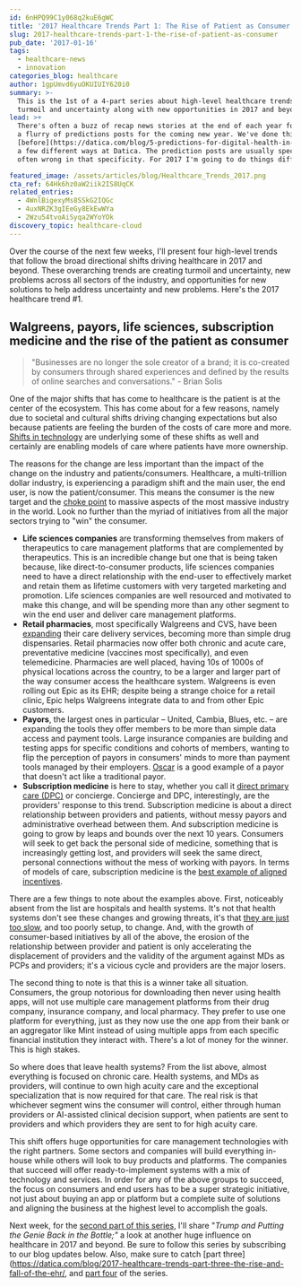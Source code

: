 ```yaml
---
id: 6nHPQ99C1y068q2kuE6gWC
title: '2017 Healthcare Trends Part 1: The Rise of Patient as Consumer'
slug: 2017-healthcare-trends-part-1-the-rise-of-patient-as-consumer
pub_date: '2017-01-16'
tags:
  - healthcare-news
  - innovation
categories_blog: healthcare
author: 1gpUmvd6yuOKUIUIY620i0
summary: >-
  This is the 1st of a 4-part series about high-level healthcare trends creating
  turmoil and uncertainty along with new opportunities in 2017 and beyond.
lead: >+
  There's often a buzz of recap news stories at the end of each year followed by
  a flurry of predictions posts for the coming new year. We've done this
  [before](https://datica.com/blog/5-predictions-for-digital-health-in-2016/) in
  a few different ways at Datica. The prediction posts are usually specific and
  often wrong in that specificity. For 2017 I'm going to do things differently.

featured_image: /assets/articles/blog/Healthcare_Trends_2017.png
cta_ref: 64Hk6hz0aW2iik2IS8UqCK
related_entries:
  - 4WnlBigexyMs8SSkG2IQGc
  - 4uxNRZK3gIEeGy8EkEwWYa
  - 2Wzu54tvoAiSyqa2WYoYOk
discovery_topic: healthcare-cloud
---
```

Over the course of the next few weeks, I'll present four high-level trends that follow the broad directional shifts driving healthcare in 2017 and beyond. These overarching trends are creating turmoil and uncertainty, new problems across all sectors of the industry, and opportunities for new solutions to help address uncertainty and new problems. Here's the 2017 healthcare trend #1.

## Walgreens, payors, life sciences, subscription medicine and the rise of the patient as consumer

> "Businesses are no longer the sole creator of a brand; it is co-created by consumers through shared experiences and defined by the results of online searches and conversations." - Brian Solis

One of the major shifts that has come to healthcare is the patient is at the center of the ecosystem. This has come about for a few reasons, namely due to societal and cultural shifts driving changing expectations but also because patients are feeling the burden of the costs of care more and more. [Shifts in technology](https://datica.com/blog/healthcares-shifting-definition-of-the-cloud/) are underlying some of these shifts as well and certainly are enabling models of care where patients have more ownership.

The reasons for the change are less important than the impact of the change on the industry and patients/consumers. Healthcare, a multi-trillion dollar industry, is experiencing a paradigm shift and the main user, the end user, is now the patient/consumer. This means the consumer is the new target and the [choke point][3] to massive aspects of the most massive industry in the world. Look no further than the myriad of initiatives from all the major sectors trying to "win" the consumer.

* **Life sciences companies** are transforming themselves from makers of therapeutics to care management platforms that are complemented by therapeutics. This is an incredible change but one that is being taken because, like direct-to-consumer products, life sciences companies need to have a direct relationship with the end-user to effectively market and retain them as lifetime customers with very targeted marketing and promotion. Life sciences companies are well resourced and motivated to make this change, and will be spending more than any other segment to win the end user and deliver care management platforms.
* **Retail pharmacies**, most specifically Walgreens and CVS, have been [expanding][4] their care delivery services, becoming more than simple drug dispensaries. Retail pharmacies now offer both chronic and acute care, preventative medicine (vaccines most specifically), and even telemedicine. Pharmacies are well placed, having 10s of 1000s of physical locations across the country, to be a larger and larger part of the way consumer access the healthcare system. Walgreens is even rolling out Epic as its EHR; despite being a strange choice for a retail clinic, Epic helps Walgreens integrate data to and from other Epic customers.
* **Payors**, the largest ones in particular – United, Cambia, Blues, etc. – are expanding the tools they offer members to be more than simple data access and payment tools. Large insurance companies are building and testing apps for specific conditions and cohorts of members, wanting to flip the perception of payors in consumers' minds to more than payment tools managed by their employers. [Oscar][5] is a good example of a payor that doesn't act like a traditional payor.
* **Subscription medicine** is here to stay, whether you call it [direct primary care (DPC)][6] or concierge. Concierge and DPC, interestingly, are the providers' response to this trend. Subscription medicine is about a direct relationship between providers and patients, without messy payors and administrative overhead between them. And subscription medicine is going to grow by leaps and bounds over the next 10 years. Consumers will seek to get back the personal side of medicine, something that is increasingly getting lost, and providers will seek the same direct, personal connections without the mess of working with payors. In terms of models of care, subscription medicine is the [best example of aligned incentives][7].

There are a few things to note about the examples above. First, noticeably absent from the list are hospitals and health systems. It's not that health systems don't see these changes and growing threats, it's that [they are just too slow][8], and too poorly setup, to change. And, with the growth of consumer-based initiatives by all of the above, the erosion of the relationship between provider and patient is only accelerating the displacement of providers and the validity of the argument against MDs as PCPs and providers; it's a vicious cycle and providers are the major losers.

The second thing to note is that this is a winner take all situation. Consumers, the group notorious for downloading then never using health apps, will not use multiple care management platforms from their drug company, insurance company, and local pharmacy. They prefer to use one platform for everything,  just as they now use the one app from their bank or an aggregator like Mint instead of using multiple apps from each specific financial institution they interact with. There's a lot of money for the winner. This is high stakes.

So where does that leave health systems? From the list above, almost everything is focused on chronic care. Health systems, and MDs as providers, will continue to own high acuity care and the exceptional specialization that is now required for that care. The real risk is that whichever segment wins the consumer will control, either through human providers or AI-assisted clinical decision support, when patients are sent to providers and which providers they are sent to for high acuity care.

This shift offers huge opportunities for care management technologies with the right partners. Some sectors and companies will build everything in-house while others will look to buy products and platforms. The companies that succeed will offer ready-to-implement systems with a mix of technology and services. In order for any of the above groups to succeed, the focus on consumers and end users has to be a super strategic initiative, not just about buying an app or platform but a complete suite of solutions and aligning the business at the highest level to accomplish the goals.

Next week, for the [second part of this series](https://datica.com/blog/2017-healthcare-trends-part-two-trump-and-putting-the-genie-back-in-the-bottle/),  I'll share "_Trump and Putting the Genie Back in the Bottle;"_ a look at another huge influence on healthcare in 2017 and beyond. Be sure to follow this series by subscribing to our blog updates below. Also, make sure to catch [part three](https://datica.com/blog/2017-healthcare-trends-part-three-the-rise-and-fall-of-the-ehr/, and [part four](https://datica.com/blog/2017-healthcare-trends-part-4-healthcare-costs-and-challenges/) of the series.


[3]: https://datica.com/blog/dimensions-of-big-data-for-healthcare/
[4]: http://www.forbes.com/sites/greatspeculations/2015/08/28/walgreens-steps-up-retail-clinic-expansion-as-demand-for-convenient-care-grows/#54753a247020
[5]: https://www.hioscar.com/
[6]: http://www.dpcare.org/about1-ccz5
[7]: http://medicaleconomics.modernmedicine.com/medical-economics/news/direct-primary-care-may-become-norm
[8]: http://www.healthcare-informatics.com/news-item/payment/aha-cms-simplify-cardiac-bundled-payment-model-slow-pace-change

  